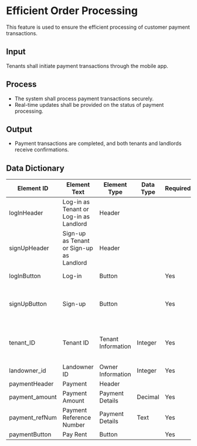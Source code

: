 # Efficient Order Processing
This feature is used to ensure the efficient processing of customer payment transactions.

## Input
Tenants shall initiate payment transactions through the mobile app.

## Process
* The system shall process payment transactions securely.
* Real-time updates shall be provided on the status of payment processing.

## Output
* Payment transactions are completed, and both tenants and landlords receive confirmations.

## Data Dictionary
| Element ID | Element Text | Element Type | Data Type | Required | Rules |
| --- | --- | --- | --- | --- | --- |
| logInHeader | Log-in as Tenant or Log-in as Landlord | Header |   |   |   |
| signUpHeader | Sign-up as Tenant or Sign-up as Landlord | Header |   |   |   |
| logInButton | Log-in | Button |   | Yes | Existing Accounts |
| signUpButton | Sign-up | Button |   | Yes | Must follow the requirements in order to sign-up. |
| tenant_ID | Tenant ID | Tenant Information | Integer | Yes |Auto-incremented, unique identifier for each tenant. |
| landowner_id | Landowner ID | Owner Information | Integer | Yes |   |
| paymentHeader | Payment | Header |   |   |   |
| payment_amount | Payment Amount | Payment Details | Decimal | Yes |   |
| payment_refNum | Payment Reference Number | Payment Details | Text | Yes |   |
| paymentButton | Pay Rent | Button |   | Yes |   |
